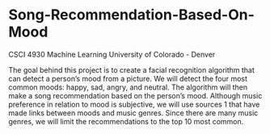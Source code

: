 # Song-Recommendation-Based-On-Mood
CSCI 4930 Machine Learning 
University of Colorado - Denver

The goal behind this project is to create a facial recognition algorithm that can detect a person’s mood from a picture. We will detect the four most common moods: happy, sad, angry, and neutral. The algorithm will then make a song recommendation based on the person’s mood. Although music preference in relation to mood is subjective, we will use sources 1 that have made links between moods and music genres. Since there are many music genres, we will limit the recommendations to the top 10 most common.  

